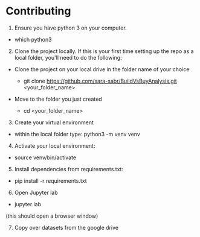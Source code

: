 # Contributing

1. Ensure you have python 3 on your computer. 
  * which python3

2. Clone the project locally. If this is your first time setting up the repo as a local folder, you'll need to do the following:
  * Clone the project on your local drive in the folder name of your choice

    * git clone https://github.com/sara-sabr/BuildVsBuyAnalysis.git <your_folder_name>

  * Move to the folder you just created
    * cd <your_folder_name>

3. Create your virtual environment

  * within the local folder type:  python3 -m venv venv

4. Activate your local environment:
  * source venv/bin/activate 

5. Install dependencies from requirements.txt:
  * pip install -r requirements.txt

6. Open Jupyter lab
  * jupyter lab

  (this should open a browser window)

7. Copy over datasets from the google drive
